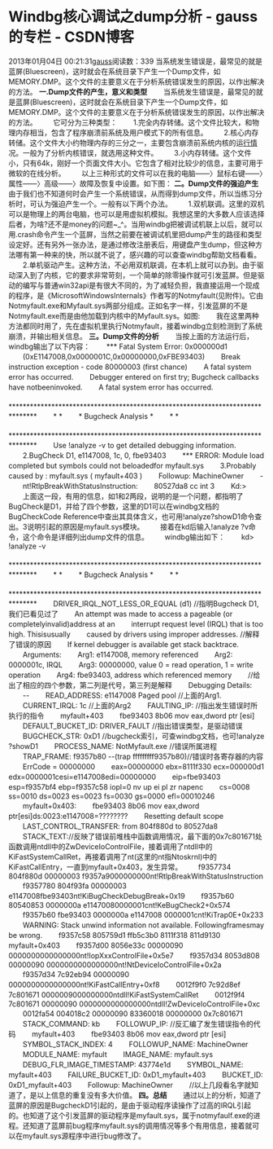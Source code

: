 # Windbg核心调试之dump分析 - gauss的专栏 - CSDN博客
2013年01月04日 00:21:31[gauss](https://me.csdn.net/mathlmx)阅读数：339
当系统发生错误是，最常见的就是蓝屏(Bluescreen)，这时就会在系统目录下产生一个Dump文件，如MEMORY.DMP。这个文件的主要意义在于分析系统错误发生的原因，以作出解决的方法。
**一.Dump文件的产生，意义和类型**
　　当系统发生错误是，最常见的就是蓝屏(Bluescreen)，这时就会在系统目录下产生一个Dump文件，如MEMORY.DMP。这个文件的主要意义在于分析系统错误发生的原因，以作出解决的方法。
　　它可分为三种类型：
　　1.完全内存转储。这个文件比较大，和物理内存相当，包含了程序崩溃前系统及用户模式下的所有信息。
　　2.核心内存转储。这个文件大小约物理内存的三分之一，主要包含崩溃前系统内核的运[行情](http://quote.hexun.com/)况。一般为了分析内核错误，就选用这种文件。
　　3.小内存转储。这个文件小，只有64k，刚好一个页面文件大小。它包含了相对比较少的信息，主要可用于微软的在线分析。
　　以上三种形式的文件可以在我的电脑――〉鼠标右键――〉属性――〉高级――〉故障及恢复中设置。如下图：
**二。Dump文件的强迫产生**
　　由于我们也不知道何时会产生一个系统错误，从而得到dump文件，所以当练习分析时，可认为强迫产生一个。一般有以下两个办法。
　　1.双机联调。这里的双机可以是物理上的两台电脑，也可以是用虚拟机模拟。我想这里的大多数人应该选择后者，为啥?还不是money的问题~_^。当用windbg把被调试机联上以后，就可以用.crash命令产生一个蓝屏，当然之前要在被调试机里把dump产生的路径和类型设定好。还有另外一张办法，是通过修改注册表后，用键盘产生dump，但这种方法哪有第一种来的快，所以就不说了，感兴趣的可以查查windbg帮助文档看看。
　　2.单机驱动产生。这种方法，不必用双机联调，在本机上就可以办到。由于驱动深入到了内核，它的要求非常苛刻，一个简单的除零操作就可引发蓝屏。但是驱动的编写与普通win32api是有很大不同的，为了减轻负担，我直接运用一个现成的程序，是《MicrosoftWindowsInternals》作者写的Notmyfault(见附件)。它由Notmyfault.exe和Myfault.sys两部分组成。正如名字一样，引发蓝屏的不是Notmyfault.exe而是由他加载到内核中的Myfault.sys。如图:
　　我在这里两种方法都同时用了，先在虚拟机里执行Notmyfault，接着windbg立刻检测到了系统崩溃，并输出相关信息。
**三。Dump文件的分析**
　　当按上面的方法运行后，windbg输出了以下内容：
　　*** Fatal System Error: 0x000000d1
　　(0xE1147008,0x0000001C,0x00000000,0xFBE93403)
　　Break instruction exception - code 80000003 (first chance)
　　A fatal system error has occurred.
　　Debugger entered on first try; Bugcheck callbacks have notbeeninvoked.
　　A fatal system error has occurred.
　　*******************************************************************************
　　* *
　　* Bugcheck Analysis *
　　* *
　　*******************************************************************************
　　Use !analyze -v to get detailed debugging information.
　　2.BugCheck D1, e1147008, 1c, 0, fbe93403
　　*** ERROR: Module load completed but symbols could not beloadedfor myfault.sys
　　3.Probably caused by : myfault.sys ( myfault+403 )
　　Followup: MachineOwner
　　-
　　nt!RtlpBreakWithStatusInstruction:
　　80527da8 cc int 3
　　Kd:>
　　上面这一段，有用的信息，如1和2两段，说明的是一个问题，都指明了BugCheck是D1，并给了四个参数，这里的D1可以在windbg文档的BugCheckCode Reference中查出其具体含义，也可用!analyze?showD1命令查出。3说明引起的原因是myfault.sys模块。
　　接着在kd后输入!analyze ?v命令，这个命令是详细列出dump文件的信息。
　　windbg输出如下：
　　kd> !analyze -v
　　*******************************************************************************
　　* *
　　* Bugcheck Analysis *
　　* *
　　*******************************************************************************
　　DRIVER_IRQL_NOT_LESS_OR_EQUAL (d1) //指明Bugcheck D1,我们已看见过了
　　An attempt was made to access a pageable (or completelyinvalid)address at an
　　interrupt request level (IRQL) that is too high. Thisisusually
　　caused by drivers using improper addresses. //解释了错误的原因
　　If kernel debugger is available get stack backtrace.
　　Arguments:
　　Arg1: e1147008, memory referenced
　　Arg2: 0000001c, IRQL
　　Arg3: 00000000, value 0 = read operation, 1 = write operation
　　Arg4: fbe93403, address which referenced memory
　　//给出了相应的四个参数，第二列是代号，第三列是解释
　　Debugging Details:
　　--
　　READ_ADDRESS: e1147008 Paged pool //上面的Arg1.
　　CURRENT_IRQL: 1c //上面的Arg2
　　FAULTING_IP: //指出发生错误时所执行的指令
　　myfault+403
　　fbe93403 8b06 mov eax,dword ptr [esi]
　　DEFAULT_BUCKET_ID: DRIVER_FAULT //指出错误类型，是驱动错误
　　BUGCHECK_STR: 0xD1 //bugcheck索引，可查windbg文档，也可!analyze ?showD1
　　PROCESS_NAME: NotMyfault.exe //错误所属进程
　　TRAP_FRAME: f9357b80 --(trap fffffffff9357b80)//错误时各寄存器的内容
　　ErrCode = 00000000
　　eax=00000000 ebx=8111f330 ecx=000000d1 edx=0000001cesi=e1147008edi=00000000
　　eip=fbe93403 esp=f9357bf4 ebp=f9357c58 iopl=0 nv up ei pl zr napenc
　　cs=0008 ss=0010 ds=0023 es=0023 fs=0030 gs=0000 efl=00010246
　　myfault+0x403:
　　fbe93403 8b06 mov eax,dword ptr[esi]ds:0023:e1147008=????????
　　Resetting default scope
　　LAST_CONTROL_TRANSFER: from 804f880d to 80527da8
　　STACK_TEXT://反映了错误前堆栈中函数调用情况，最下面的0x7c801671处函数调用ntdll中的ZwDeviceIoControlFile，接着调用了ntdll中的KiFastSystemCallRet，再接着调用了nt(这里的nt指Ntoskrnl)中的KiFastCallEntry，一直到myfault+0x403，发生异常。
　　f9357734 804f880d 00000003 f9357a9000000000nt!RtlpBreakWithStatusInstruction
　　f9357780 804f93fa 00000003 e1147008fbe93403nt!KiBugCheckDebugBreak+0x19
　　f9357b60 80540853 0000000a e11470080000001cnt!KeBugCheck2+0x574
　　f9357b60 fbe93403 0000000a e1147008 0000001cnt!KiTrap0E+0x233
　　WARNING: Stack unwind information not available. Followingframesmay be wrong.
　　f9357c58 805759d1 ffb5c3b0 8111f318 811d9130 myfault+0x403
　　f9357d00 8056e33c 00000090 0000000000000000nt!IopXxxControlFile+0x5e7
　　f9357d34 8053d808 00000090 0000000000000000nt!NtDeviceIoControlFile+0x2a
　　f9357d34 7c92eb94 00000090 0000000000000000nt!KiFastCallEntry+0xf8
　　0012f9f0 7c92d8ef 7c801671 0000009000000000ntdll!KiFastSystemCallRet
　　0012f9f4 7c801671 00000090 0000000000000000ntdll!ZwDeviceIoControlFile+0xc
　　0012fa54 004018c2 00000090 83360018 00000000 0x7c801671
　　STACK_COMMAND: kb
　　FOLLOWUP_IP: //反汇编了发生错误指令的代码
　　myfault+403
　　fbe93403 8b06 mov eax,dword ptr [esi]
　　SYMBOL_STACK_INDEX: 4
　　FOLLOWUP_NAME: MachineOwner
　　MODULE_NAME: myfault
　　IMAGE_NAME: myfault.sys
　　DEBUG_FLR_IMAGE_TIMESTAMP: 43774e1d
　　SYMBOL_NAME: myfault+403
　　FAILURE_BUCKET_ID: 0xD1_myfault+403
　　BUCKET_ID: 0xD1_myfault+403
　　Followup: MachineOwner
　　//以上几段看名字就知道了，是以上信息的重复没有多大价值。
**四。总结**
　　通过以上的分析，知道了蓝屏的原因是BugcheckD1引起的，是由于驱动程序读操作了过高的IRQL引起的。也知道了这个引发蓝屏的驱动程序是myfault.sys，属于notmyfaulf.exe的进程。还知道了蓝屏前bug程序myfault.sys的调用情况等多个有用信息，接着就可以在myfault.sys源程序中进行bug修改了。
